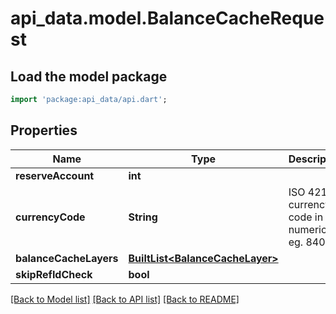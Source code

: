 # api_data.model.BalanceCacheRequest

## Load the model package
```dart
import 'package:api_data/api.dart';
```

## Properties
Name | Type | Description | Notes
------------ | ------------- | ------------- | -------------
**reserveAccount** | **int** |  | 
**currencyCode** | **String** | ISO 4217 currency code in numeric, eg. 840 | 
**balanceCacheLayers** | [**BuiltList&lt;BalanceCacheLayer&gt;**](BalanceCacheLayer.md) |  | 
**skipRefIdCheck** | **bool** |  | [optional] 

[[Back to Model list]](../README.md#documentation-for-models) [[Back to API list]](../README.md#documentation-for-api-endpoints) [[Back to README]](../README.md)


